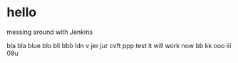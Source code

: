 # hello
messing around with Jenkins

bla bla
blue blo
bli bbb
ldn v
jer jur
cvft
ppp
test
it will work
now
bb
kk
ooo
iii
09u
